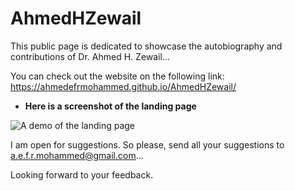 # AhmedHZewail

This public page is dedicated to showcase the autobiography and contributions of Dr. Ahmed H. Zewail...

You can check out the website on the following link: https://ahmedefrmohammed.github.io/AhmedHZewail/

* **Here is a screenshot of the landing page**

![A demo of the landing page](./resources/imgs/ScreenshotOfAhmedHZewailQWebsite.png "A demo of the landing page")

I am open for suggestions. So please, send all your suggestions to a.e.f.r.mohammed@gmail.com...

Looking forward to your feedback.
